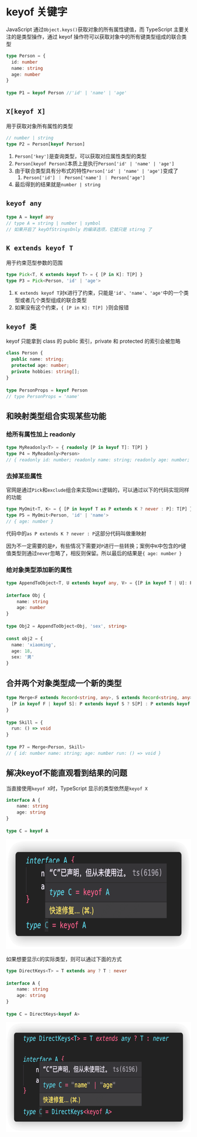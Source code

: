 # keyof 关键字
JavaScript 通过`Object.keys()`获取对象的所有属性键值，而 TypeScript 主要关注的是类型操作，通过 keyof 操作符可以获取对象中的所有键类型组成的联合类型
```typescript
type Person = {
  id: number
  name: string
  age: number
}

type P1 = keyof Person //'id' | 'name' | 'age'
```
## `X[keyof X]`
用于获取对象所有属性的类型
```typescript
// number | string
type P2 = Person[keyof Person]
```

1. `Person['key']`是查询类型，可以获取对应属性类型的类型
2. `Person[keyof Person]`本质上是执行`Person['id' | 'name' | 'age']`
3. 由于联合类型具有分布式的特性`Person['id' | 'name' | 'age']`变成了
   1. `Person['id'] ｜ Person['name'] ｜ Person['age']`
4. 最后得到的结果就是`number | string`
## `keyof any`
```typescript
type A = keyof any
// type A = string | number | symbol
// 如果开启了 keyOfStringsOnly 的编译选项，它就只是 stirng 了
```
## `K extends keyof T`
用于约束范型参数的范围
```typescript
type Pick<T, K extends keyof T> = { [P in K]: T[P] }
type P3 = Pick<Person, 'id' | 'age'>
```

1. `K extends keyof T`对`K`进行了约束，只能是`'id'`、`'name'`、`'age'`中的一个类型或者几个类型组成的联合类型
2. 如果没有这个约束，`{ [P in K]: T[P] }`则会报错
## `keyof 类`
keyof 只能拿到 class 的 public 索引，private 和 protected 的索引会被忽略
```typescript
class Person {
  public name: string;
  protected age: number;
  private hobbies: string[];
}

type PersonProps = keyof Person
// type PersonProps = 'name'
```
## 和映射类型组合实现某些功能
### 给所有属性加上 readonly
```typescript
type MyReadonly<T> = { readonly [P in keyof T]: T[P] }
type P4 = MyReadonly<Person>
// { readonly id: number; readonly name: string; readonly age: number; }
```
### 去掉某些属性
官网是通过`Pick`和`exclude`组合来实现`Omit`逻辑的，可以通过以下的代码实现同样的功能
```typescript
type MyOmit<T, K> = { [P in keyof T as P extends K ? never : P]: T[P] }
type P5 = MyOmit<Person, 'id' | 'name'>
// { age: number }
```
代码中的`as P extends K ? never : P`这部分代码叫做重映射

因为不一定需要的是`P`，有些情况下需要对`P`进行一些转换；案例中`K`中包含的`P`键值类型则通过`never`忽略了，相反则保留。所以最后的结果是`{ age: number }`
### 给对象类型添加新的属性
```typescript
type AppendToObject<T, U extends keyof any, V> = {[P in keyof T | U]: P extends keyof T ? T[P] : V}

interface Obj {
    name: string
    age: number
}

type Obj2 = AppendToObject<Obj, 'sex', string>

const obj2 = {
  name: 'xiaoming',
  age: 18,
  sex: '男'
}
```
## 合并两个对象类型成一个新的类型
```typescript
type Merge<F extends Record<string, any>, S extends Record<string, any>> = {
  [P in keyof F | keyof S]: P extends keyof S ? S[P] : P extends keyof F ? F[P] : never
}

type Skill = {
  run: () => void
}

type P7 = Merge<Person, Skill>
// { id: number name: string; age: number run: () => void }
```
## 解决keyof不能直观看到结果的问题
当直接使用`keyof X`时，TypeScript 显示的类型依然是`keyof X`
```typescript
interface A {
    name: string
    age: string
}

type C = keyof A
```
<img height="300px" src="https://github.com/zygg1512/myBlog/raw/master/images/typescript/keyof原始.png" />

如果想要显示`C`的实际类型，则可以通过下面的方式
```typescript
type DirectKeys<T> = T extends any ? T : never

interface A {
    name: string
    age: string
}

type C = DirectKeys<keyof A>
```
<img height="300px" src="https://github.com/zygg1512/myBlog/raw/master/images/typescript/keyof拆解.png" />
